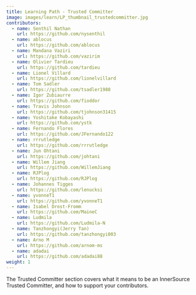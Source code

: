 ```yaml
---
title: Learning Path - Trusted Committer
image: images/learn/LP_thumbnail_trustedcommitter.jpg
contributors:
  - name: Senthil Nathan
    url: https://github.com/nysenthil
  - name: ablocus
    url: https://github.com/ablocus
  - name: Mandana Vaziri
    url: https://github.com/vazirim
  - name: Olivier Tardieu
    url: https://github.com/tardieu
  - name: Lionel Villard
    url: https://github.com/lionelvillard
  - name: Tom Sadler
    url: https://github.com/tsadler1988
  - name: Igor Zubiaurre
    url: https://github.com/fioddor
  - name: Travis Johnson
    url: https://github.com/tjohnson31415
  - name: Yoshitake Kobayashi
    url: https://github.com/ystk
  - name: Fernando Flores
    url: https://github.com/JFernando122
  - name: rrrutledge
    url: https://github.com/rrrutledge
  - name: Jun Ohtani
    url: https://github.com/johtani
  - name: Willem Jiang
    url: https://github.com/WillemJiang
  - name: RJPlog
    url: https://github.com/RJPlog
  - name: Johannes Tigges
    url: https://github.com/lenucksi
  - name: yvonneT1
    url: https://github.com/yvonneT1
  - name: Isabel Drost-Fromm
    url: https://github.com/MaineC
  - name: Ludmila
    url: https://github.com/Ludmila-N
  - name: Tanzhongyi(Jerry Tan)
    url: https://github.com/tanzhongyi003
  - name: Arno M
    url: https://github.com/arnom-ms
  - name: adadai
    url: https://github.com/adadai88
weight: 1
---
```


The Trusted Committer section covers what it means to be an InnerSource Trusted Committer, and how to support your contributors.
<!--- This file autogenerated from https://github.com/InnerSourceCommons/InnerSourceLearningPath/blob/main/scripts -->